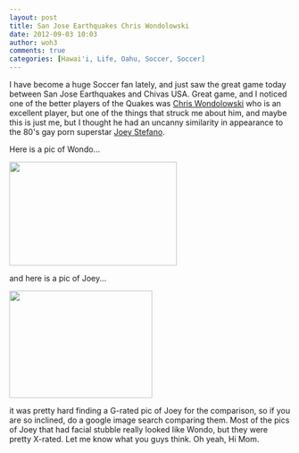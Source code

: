 ```yaml
---
layout: post
title: San Jose Earthquakes Chris Wondolowski
date: 2012-09-03 10:03
author: woh3
comments: true
categories: [Hawai'i, Life, Oahu, Soccer, Soccer]
---
```

I have become a huge Soccer fan lately, and just saw the great game today between San Jose Earthquakes and Chivas USA. Great game, and I noticed one of the better players of the Quakes was <a href="http://en.wikipedia.org/wiki/Chris_Wondolowski" target="_blank">Chris Wondolowski</a> who is an excellent player, but one of the things that struck me about him, and maybe this is just me, but I thought he had an uncanny similarity in appearance to the 80's gay porn superstar <a href="http://www.amazon.com/Wonder-Bread-Ecstasy-Death-Stefano/dp/1555833837" target="_blank">Joey Stefano</a>.

Here is a pic of Wondo...

<a href="http://woh3blog.files.wordpress.com/2012/09/wondolowsky.jpg"><img class="alignnone size-medium wp-image-752" title="wondolowsky" src="http://woh3blog.files.wordpress.com/2012/09/wondolowsky.jpg?w=300" alt="" width="300" height="186" /></a>

and here is a pic of Joey...

<a href="http://woh3blog.files.wordpress.com/2012/09/jstefano2.jpg"><img class="alignnone size-full wp-image-753" title="jstefano2" src="http://woh3blog.files.wordpress.com/2012/09/jstefano2.jpg" alt="" width="256" height="192" /></a>

it was pretty hard finding a G-rated pic of Joey for the comparison, so if you are so inclined, do a google image search comparing them. Most of the pics of Joey that had facial stubble really looked like Wondo, but they were pretty X-rated. Let me know what you guys think. Oh yeah, Hi Mom.
